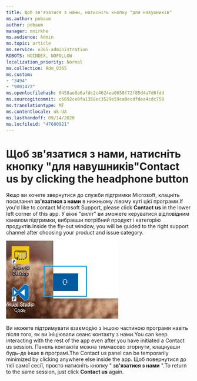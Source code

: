 ```yaml
---
title: Щоб зв'язатися з нами, натисніть кнопку "для навушників"
ms.author: pebaum
author: pebaum
manager: mnirkhe
ms.audience: Admin
ms.topic: article
ms.service: o365-administration
ROBOTS: NOINDEX, NOFOLLOW
localization_priority: Normal
ms.collection: Adm_O365
ms.custom:
- "3494"
- "9001472"
ms.openlocfilehash: 0458ae0a6afdc2c4624ea0658f72f85d4a7d6fdd
ms.sourcegitcommit: c6692ce0fa1358ec3529e59ca0ecdfdea4cdc759
ms.translationtype: MT
ms.contentlocale: uk-UA
ms.lasthandoff: 09/14/2020
ms.locfileid: "47680921"
---
```

# <a name="contact-us-by-clicking-the-headphone-button"></a><span data-ttu-id="7181f-102">Щоб зв'язатися з нами, натисніть кнопку "для навушників"</span><span class="sxs-lookup"><span data-stu-id="7181f-102">Contact us by clicking the headphone button</span></span>

<span data-ttu-id="7181f-103">Якщо ви хочете звернутися до служби підтримки Microsoft, клацніть посилання **зв'язатися з нами** в нижньому лівому куті цієї програми.</span><span class="sxs-lookup"><span data-stu-id="7181f-103">If you'd like to contact Microsoft Support, please click **Contact us** in the lower left corner of this app.</span></span> <span data-ttu-id="7181f-104">У вікні "виліт" ви зможете керуватися відповідним каналом підтримки, вибравши потрібний продукт і категорію продуктів.</span><span class="sxs-lookup"><span data-stu-id="7181f-104">Inside the fly-out window, you will be guided to the right support channel after choosing your product and issue category.</span></span>

![Зв'яжіться з нами, клацнувши піктограму навушників.](media/contact-us-headphone-icon.png)

<span data-ttu-id="7181f-106">Ви можете підтримувати взаємодію з іншою частиною програми навіть після того, як ви ініціювали сеанс контакту з нами.</span><span class="sxs-lookup"><span data-stu-id="7181f-106">You can keep interacting with the rest of the app even after you have initiated a Contact us session.</span></span> <span data-ttu-id="7181f-107">Панель контактів можна тимчасово згорнути, клацнувши будь-де інше в програмі.</span><span class="sxs-lookup"><span data-stu-id="7181f-107">The Contact us panel can be temporarily minimized by clicking anywhere else inside the app.</span></span> <span data-ttu-id="7181f-108">Щоб повернутися до тієї самої сесії, просто натисніть кнопку " **зв'язатися з нами** ".</span><span class="sxs-lookup"><span data-stu-id="7181f-108">To return to the same session, just click **Contact us** again.</span></span>
